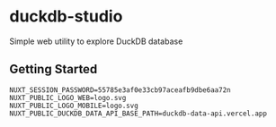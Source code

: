 # duckdb-studio
Simple web utility to explore DuckDB database

## Getting Started


```
NUXT_SESSION_PASSWORD=55785e3af0e33cb97aceafb9dbe6aa72n
NUXT_PUBLIC_LOGO_WEB=logo.svg
NUXT_PUBLIC_LOGO_MOBILE=logo.svg
NUXT_PUBLIC_DUCKDB_DATA_API_BASE_PATH=duckdb-data-api.vercel.app
```
